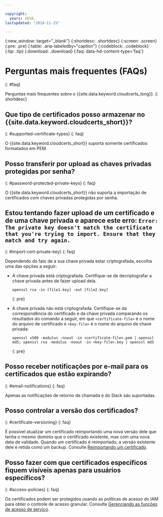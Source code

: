 ```yaml
---

copyright:
  years: 2018,
lastupdated: "2018-11-15"

---
```


{:new_window: target="_blank"}
{:shortdesc: .shortdesc}
{:screen: .screen}
{:pre: .pre}
{:table: .aria-labeledby="caption"}
{:codeblock: .codeblock}
{:tip: .tip}
{:download: .download}
{:faq: data-hd-content-type='faq'}

# Perguntas mais frequentes (FAQs)
{: #faq}

Perguntas mais frequentes sobre o {{site.data.keyword.cloudcerts_long}}.
{: shortdesc}

## Que tipo de certificados posso armazenar no {{site.data.keyword.cloudcerts_short}}?
{: #supported-certificate-types}
{: faq}

O {{site.data.keyword.cloudcerts_short}} suporta somente certificados formatados em PEM.

## Posso transferir por upload as chaves privadas protegidas por senha?
{: #password-protected-private-keys}
{: faq}

O {{site.data.keyword.cloudcerts_short}} não suporta a importação de certificados com chaves privadas protegidas por senha.

## Estou tentando fazer upload de um certificado e de uma chave privada e aparece este erro: `Error: The private key doesn't match the certificate that you're trying to import. Ensure that they match and try again.`
{: #import-cert-private-key}
{: faq}

Dependendo do fato de a sua chave privada estar criptografada, escolha uma das opções a seguir:

* A chave privada está criptografada. Certifique-se de decriptografar a chave privada antes de fazer upload dela.

   ```
   openssl rsa -in [file1.key] -out [file2.key]
   ```
   {: pre}

* A chave privada não está criptografada. Certifique-se da correspondência do certificado e da chave privada comparando os resultados do comando a seguir, em que `<certificate-file>` é o nome do arquivo de certificado e `<key-file>` é o nome do arquivo de chave privada:

   ```
   openssl x509 -modulus -noout -in <certificate-file>.pem | openssl md5; openssl rsa -modulus -noout -in <key-file>.key | openssl md5
   ```
   {: pre}

## Posso receber notificações por e-mail para os certificados que estão expirando?
{: #email-notifications}
{: faq}

Apenas as notificações de retorno de chamada e do Slack são suportadas.

## Posso controlar a versão dos certificados?
{: #certificate-versioning}
{: faq}

É possível atualizar um certificado reimportando uma nova versão dele que tenha o mesmo domínio que o certificado existente, mas com uma nova data de validade. Quando um certificado é reimportado, a versão existente dele é retida como um backup. Consulte [Reimportando um certificado](/docs/services/certificate-manager/managing-certificates.html#reimport-certificate).

## Posso fazer com que certificados específicos fiquem visíveis apenas para usuários específicos?
{: #access-policies}
{: faq}

Os certificados podem ser protegidos usando as políticas de acesso do IAM para obter o controle de acesso granular. Consulte [Gerenciando as funções de acesso de serviço](access-management.html).
